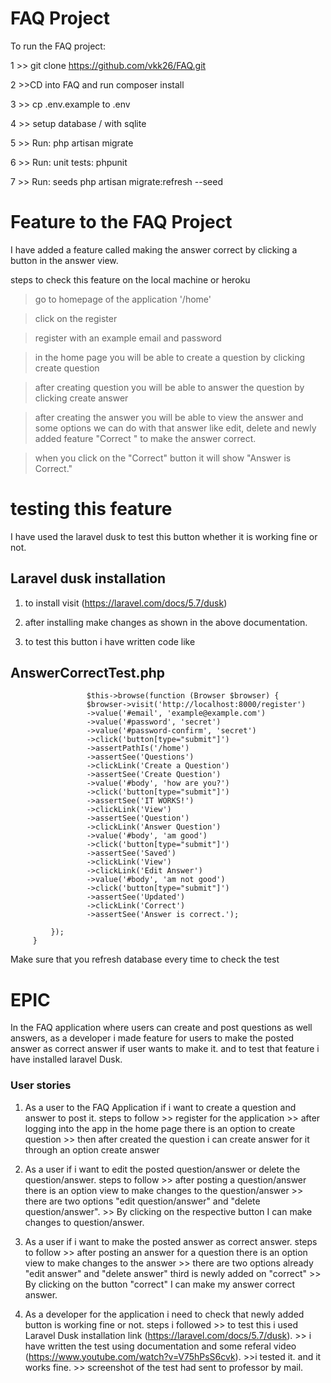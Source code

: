 # FAQ Project
To run the FAQ project:

1 >> git clone https://github.com/vkk26/FAQ.git 

2 >>CD into FAQ and run composer install

3 >> cp .env.example to .env

4 >> setup database / with sqlite

5 >> Run: php artisan migrate

6 >>  Run: unit tests: phpunit

7  >> Run: seeds php artisan migrate:refresh --seed

# Feature to the FAQ Project
 I have added a feature called making the answer correct by clicking a button in the answer view.
     
     
     
  steps to check this feature on the local machine or heroku 
  
  
 >go to homepage of the application '/home' 
 
 >click on the register
 
 >register with an example email and password
 
 >in the home page you will be able to create a question by clicking create question
 
 >after creating question you will be able to answer the question by clicking create answer
 
 >after creating the answer you will be able to view the answer and some options we can do with that answer
 like edit, delete and newly added feature "Correct " to make the answer correct.
 
 > when you click on the "Correct" button it will show "Answer is Correct."

# testing this feature 

I have used the laravel dusk to test this button whether it is working fine or not.
   
   ## Laravel dusk installation
   
   1. to install visit  (https://laravel.com/docs/5.7/dusk)
   
   2. after installing make changes as shown in the above documentation.
   
   3. to test this button i have written code like
   
   ## AnswerCorrectTest.php
              
                    
                 
                     $this->browse(function (Browser $browser) {
                     $browser->visit('http://localhost:8000/register')
                     ->value('#email', 'example@example.com')
                     ->value('#password', 'secret')
                     ->value('#password-confirm', 'secret')
                     ->click('button[type="submit"]')
                     ->assertPathIs('/home')
                     ->assertSee('Questions')
                     ->clickLink('Create a Question')
                     ->assertSee('Create Question')
                     ->value('#body', 'how are you?')
                     ->click('button[type="submit"]')
                     ->assertSee('IT WORKS!')
                     ->clickLink('View')
                     ->assertSee('Question')
                     ->clickLink('Answer Question')
                     ->value('#body', 'am good')
                     ->click('button[type="submit"]')
                     ->assertSee('Saved')
                     ->clickLink('View')
                     ->clickLink('Edit Answer')
                     ->value('#body', 'am not good')
                     ->click('button[type="submit"]')
                     ->assertSee('Updated')
                     ->clickLink('Correct')
                     ->assertSee('Answer is correct.');
     
             });
         }
         
 Make sure that you refresh database every time to check the test
 
 # EPIC
 
 In the FAQ application where users can create and post questions as well answers, as a developer i made feature for users to make the posted answer as correct answer if user wants to make it. and to test that feature i have installed laravel Dusk.
   
### User stories

1. As a user to the FAQ Application if i want to create a question and answer to post it. steps to follow
            >> register for the application
            >> after logging into the app in the home page there is an option to create question
            >> then after created the question i can create answer for it through an option create answer
            
2. As a user if i want to edit the posted question/answer or delete the question/answer.  steps to follow
            >> after posting a question/answer there is an option view to make changes to the question/answer
            >> there are two options "edit question/answer" and "delete question/answer". 
            >> By clicking on the respective button I can make changes to question/answer.
            
3. As a user if i want to make the posted answer as correct answer.  steps to follow
            >> after posting an answer for a question there is an option view to make changes to the answer
            >> there are two options already "edit answer" and "delete answer" third is newly added on "correct"
            >> By clicking on the button "correct" I can make my answer correct answer.
   
3. As a developer for the application i need to check that newly added button is working fine or not. steps i followed
            >> to test this i used Laravel Dusk installation link (https://laravel.com/docs/5.7/dusk).
            >> i have written the test using documentation and some referal video (https://www.youtube.com/watch?v=V75hPsS6cvk).
            >>i tested it. and it works fine.
            >> screenshot of the test had sent to professor by mail.
 
